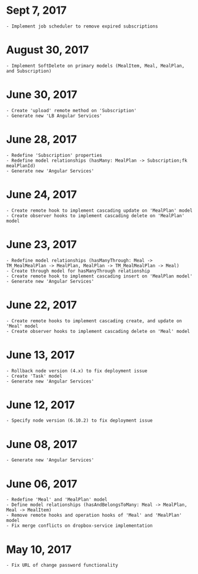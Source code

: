 # Sept 7, 2017
    - Implement job scheduler to remove expired subscriptions

# August 30, 2017
    - Implement SoftDelete on primary models (MealItem, Meal, MealPlan, and Subscription)

# June 30, 2017
    - Create 'upload' remote method on 'Subscription'
    - Generate new 'LB Angular Services'

# June 28, 2017
    - Redefine 'Subscription' properties
    - Redefine model relationships (hasMany: MealPlan -> Subscription;fk mealPlanId)
    - Generate new 'Angular Services'

# June 24, 2017
    - Create remote hook to implement cascading update on 'MealPlan' model
    - Create observer hooks to implement cascading delete on 'MealPlan' model

# June 23, 2017
    - Redefine model relationships (hasManyThrough: Meal -> TM_MealMealPlan -> MealPlan, MealPlan -> TM_MealMealPlan -> Meal)
    - Create through model for hasManyThrough relationship
    - Create remote hook to implement cascading insert on 'MealPlan model'
    - Generate new 'Angular Services'

# June 22, 2017
    - Create remote hooks to implement cascading create, and update on 'Meal' model
    - Create observer hooks to implement cascading delete on 'Meal' model

# June 13, 2017
    - Rollback node version (4.x) to fix deployment issue
    - Create 'Task' model
    - Generate new 'Angular Services'

# June 12, 2017
    - Specify node version (6.10.2) to fix deployment issue

# June 08, 2017
    - Generate new 'Angular Services'

# June 06, 2017
    - Redefine 'Meal' and 'MealPlan' model
    - Define model relationships (hasAndBelongsToMany: Meal -> MealPlan, Meal -> MealItem)
    - Remove remote hooks and operation hooks of 'Meal' and 'MealPlan' model
    - Fix merge conflicts on dropbox-service implementation

# May 10, 2017
    - Fix URL of change password functionality

